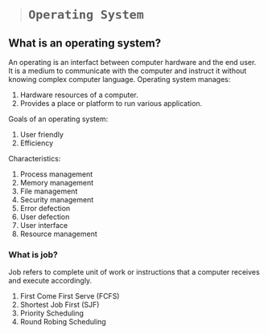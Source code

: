 > # ```Operating System```

## **What is an operating system**?

An operating is an interfact between computer hardware and the end user. It is a medium to communicate with the computer and instruct it without knowing complex computer language. Operating system manages:

1. Hardware resources of a computer.
2. Provides a place or platform to run various application.

Goals of an operating system:

1. User friendly
2. Efficiency

Characteristics:

1. Process management
2. Memory management
3. File management
4. Security management
5. Error defection
6. User defection
7. User interface
8. Resource management

### **What is job**?

Job refers to complete unit of work or instructions that a computer receives and execute accordingly.

1. First Come First Serve (FCFS)
2. Shortest Job First (SJF)
3. Priority Scheduling
4. Round Robing Scheduling
